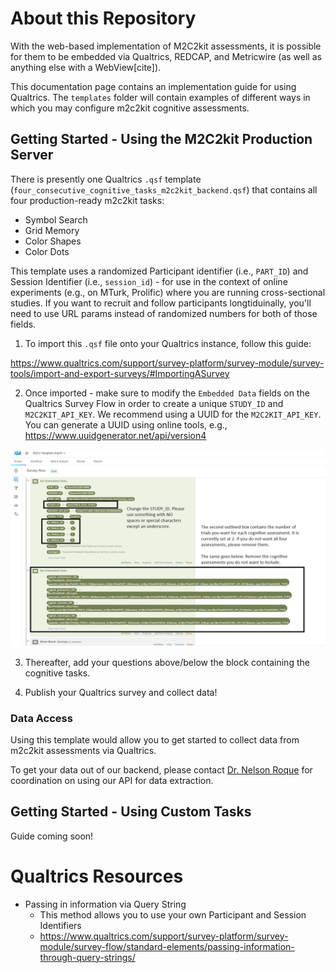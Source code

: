 # About this Repository

With the web-based implementation of M2C2kit assessments, it is possible for them to be embedded via Qualtrics, REDCAP, and Metricwire (as well as anything else with a WebView[cite]).

This documentation page contains an implementation guide for using Qualtrics. The `templates` folder will contain examples of different ways in which you may configure m2c2kit cognitive assessments. 

## Getting Started - Using the M2C2kit Production Server

There is presently one Qualtrics `.qsf` template (`four_consecutive_cognitive_tasks_m2c2kit_backend.qsf`) that contains all four production-ready m2c2kit tasks:

- Symbol Search
- Grid Memory
- Color Shapes
- Color Dots

This template uses a randomized Participant identifier (i.e., `PART_ID`) and Session Identifier (i.e., `session_id`) - for use in the context of online experiments (e.g., on MTurk, Prolific) where you are running cross-sectional studies. If you want to recruit and follow participants longtiduinally, you'll need to use URL params instead of randomized numbers for both of those fields.

1. To import this `.qsf` file onto your Qualtrics instance, follow this guide:

https://www.qualtrics.com/support/survey-platform/survey-module/survey-tools/import-and-export-surveys/#ImportingASurvey

2. Once imported - make sure to modify the `Embedded Data` fields on the Qualtrics Survey Flow in order to create a unique `STUDY_ID` and `M2C2KIT_API_KEY`. We recommend using a UUID for the `M2C2KIT_API_KEY`. You can generate a UUID using online tools, e.g., https://www.uuidgenerator.net/api/version4 

![Annotated screenshot for Qualtrics Embedded Data changes](qualtrics_template_m2c2kit.png "Annotated screenshot for Qualtrics Embedded Data changes")

3. Thereafter, add your questions above/below the block containing the cognitive tasks.

4. Publish your Qualtrics survey and collect data!

### Data Access

Using this template would allow you to get started to collect data from m2c2kit assessments via Qualtrics.

To get your data out of our backend, please contact [Dr. Nelson Roque](nur375@psu.edu) for coordination on using our API for data extraction.

## Getting Started - Using Custom Tasks

Guide coming soon!

# Qualtrics Resources

- Passing in information via Query String
    - This method allows you to use your own Participant and Session Identifiers
    - https://www.qualtrics.com/support/survey-platform/survey-module/survey-flow/standard-elements/passing-information-through-query-strings/